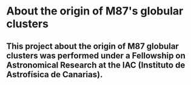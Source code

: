 # About the origin of M87's globular clusters
## This project about the origin of M87 globular clusters was performed under a Fellowship on Astronomical Research at the IAC (Instituto de Astrofísica de Canarias).
